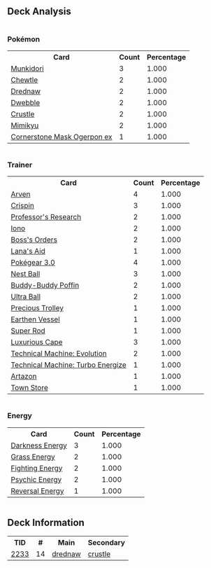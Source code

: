 
## Deck Analysis

<div style="display: flex; flex-wrap: wrap;">
<div style="flex: 1; margin-right: 10px;">
<h3>Pokémon</h3><table><tr><th>Card</th><th>Count</th><th>Percentage</th></tr><tr><td rowspan='1'><a href='https://limitlesstcg.com/cards/TWM/95'>Munkidori</a></td><td>3</td><td>1.000</td></tr><tr><td rowspan='1'><a href='https://limitlesstcg.com/cards/SCR/43'>Chewtle</a></td><td>2</td><td>1.000</td></tr><tr><td rowspan='1'><a href='https://limitlesstcg.com/cards/SCR/44'>Drednaw</a></td><td>2</td><td>1.000</td></tr><tr><td rowspan='1'><a href='https://limitlesstcg.com/cards/jp/SV9a/7?translate=en'>Dwebble</a></td><td>2</td><td>1.000</td></tr><tr><td rowspan='1'><a href='https://limitlesstcg.com/cards/jp/SV9a/8?translate=en'>Crustle</a></td><td>2</td><td>1.000</td></tr><tr><td rowspan='1'><a href='https://limitlesstcg.com/cards/PAL/97'>Mimikyu</a></td><td>2</td><td>1.000</td></tr><tr><td rowspan='1'><a href='https://limitlesstcg.com/cards/TWM/112'>Cornerstone Mask Ogerpon ex</a></td><td>1</td><td>1.000</td></tr></table>
</div><div style='flex: 1; margin-right: 10px;'><h3>Trainer</h3><table><tr><th>Card</th><th>Count</th><th>Percentage</th></tr><tr><td rowspan='1'><a href='https://limitlesstcg.com/cards/OBF/186'>Arven</a></td><td>4</td><td>1.000</td></tr><tr><td rowspan='1'><a href='https://limitlesstcg.com/cards/SCR/133'>Crispin</a></td><td>3</td><td>1.000</td></tr><tr><td rowspan='1'><a href='https://limitlesstcg.com/cards/SVI/189'>Professor's Research</a></td><td>2</td><td>1.000</td></tr><tr><td rowspan='1'><a href='https://limitlesstcg.com/cards/PAL/185'>Iono</a></td><td>2</td><td>1.000</td></tr><tr><td rowspan='1'><a href='https://limitlesstcg.com/cards/PAL/172'>Boss's Orders</a></td><td>2</td><td>1.000</td></tr><tr><td rowspan='1'><a href='https://limitlesstcg.com/cards/TWM/155'>Lana's Aid</a></td><td>1</td><td>1.000</td></tr><tr><td rowspan='1'><a href='https://limitlesstcg.com/cards/SVI/186'>Pokégear 3.0</a></td><td>4</td><td>1.000</td></tr><tr><td rowspan='1'><a href='https://limitlesstcg.com/cards/SVI/181'>Nest Ball</a></td><td>3</td><td>1.000</td></tr><tr><td rowspan='1'><a href='https://limitlesstcg.com/cards/TEF/144'>Buddy-Buddy Poffin</a></td><td>2</td><td>1.000</td></tr><tr><td rowspan='1'><a href='https://limitlesstcg.com/cards/SVI/196'>Ultra Ball</a></td><td>2</td><td>1.000</td></tr><tr><td rowspan='1'><a href='https://limitlesstcg.com/cards/SSP/185'>Precious Trolley</a></td><td>1</td><td>1.000</td></tr><tr><td rowspan='1'><a href='https://limitlesstcg.com/cards/PAR/163'>Earthen Vessel</a></td><td>1</td><td>1.000</td></tr><tr><td rowspan='1'><a href='https://limitlesstcg.com/cards/PAL/188'>Super Rod</a></td><td>1</td><td>1.000</td></tr><tr><td rowspan='1'><a href='https://limitlesstcg.com/cards/PAR/166'>Luxurious Cape</a></td><td>3</td><td>1.000</td></tr><tr><td rowspan='1'><a href='https://limitlesstcg.com/cards/PAR/178'>Technical Machine: Evolution</a></td><td>2</td><td>1.000</td></tr><tr><td rowspan='1'><a href='https://limitlesstcg.com/cards/PAR/179'>Technical Machine: Turbo Energize</a></td><td>1</td><td>1.000</td></tr><tr><td rowspan='1'><a href='https://limitlesstcg.com/cards/PAL/171'>Artazon</a></td><td>1</td><td>1.000</td></tr><tr><td rowspan='1'><a href='https://limitlesstcg.com/cards/OBF/196'>Town Store</a></td><td>1</td><td>1.000</td></tr></table>
</div><div style='flex: 1; margin-right: 10px;'><h3>Energy</h3><table><tr><th>Card</th><th>Count</th><th>Percentage</th></tr><tr><td rowspan='1'><a href='https://limitlesstcg.com/cards/SVE/15'>Darkness Energy</a></td><td>3</td><td>1.000</td></tr><tr><td rowspan='1'><a href='https://limitlesstcg.com/cards/SVE/9'>Grass Energy</a></td><td>2</td><td>1.000</td></tr><tr><td rowspan='1'><a href='https://limitlesstcg.com/cards/SVE/14'>Fighting Energy</a></td><td>2</td><td>1.000</td></tr><tr><td rowspan='1'><a href='https://limitlesstcg.com/cards/SVE/13'>Psychic Energy</a></td><td>2</td><td>1.000</td></tr><tr><td rowspan='1'><a href='https://limitlesstcg.com/cards/PAL/192'>Reversal Energy</a></td><td>1</td><td>1.000</td></tr></table>
</div></div>

## Deck Information

<table>
<tr><th>TID</th><th>#</th><th>Main</th><th>Secondary</th></tr>
<tr><td><a href='https://limitlesstcg.com/tournaments/jp/2233'>2233</a></td><td>14</td><td><a href='https://limitlesstcg.com/decks/list/jp/33472'>drednaw</a></td><td><a href='https://limitlesstcg.com/decks/list/jp/33472'>crustle</a></td></tr></table>